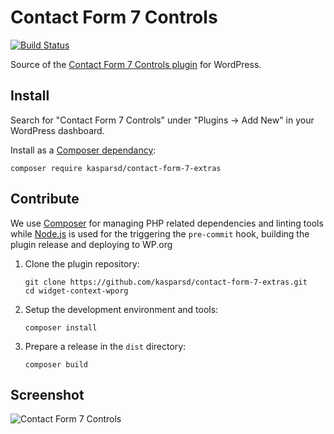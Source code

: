 # Contact Form 7 Controls

[![Build Status](https://travis-ci.org/kasparsd/contact-form-7-extras.svg?branch=master)](https://travis-ci.org/kasparsd/contact-form-7-extras)

Source of the [Contact Form 7 Controls plugin](https://preseto.com/plugins/contact-form-7-controls) for WordPress.


## Install

Search for "Contact Form 7 Controls" under "Plugins → Add New" in your WordPress dashboard.

Install as a [Composer dependancy](https://packagist.org/packages/kasparsd/contact-form-7-extras):

	composer require kasparsd/contact-form-7-extras


## Contribute

We use [Composer](https://getcomposer.org) for managing PHP related dependencies and linting tools while [Node.js](https://nodejs.org) is used for the triggering the `pre-commit` hook, building the plugin release and deploying to WP.org

1. Clone the plugin repository:

	   git clone https://github.com/kasparsd/contact-form-7-extras.git
	   cd widget-context-wporg

2. Setup the development environment and tools:

	   composer install

3. Prepare a release in the `dist` directory:

	   composer build


## Screenshot

![Contact Form 7 Controls](screenshot-1.png)
